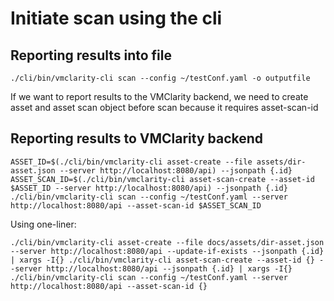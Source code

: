 # Initiate scan using the cli

## Reporting results into file

```shell
./cli/bin/vmclarity-cli scan --config ~/testConf.yaml -o outputfile
```

If we want to report results to the VMClarity backend, we need to create asset and asset scan object before scan because it requires asset-scan-id

## Reporting results to VMClarity backend

```shell
ASSET_ID=$(./cli/bin/vmclarity-cli asset-create --file assets/dir-asset.json --server http://localhost:8080/api) --jsonpath {.id}
ASSET_SCAN_ID=$(./cli/bin/vmclarity-cli asset-scan-create --asset-id $ASSET_ID --server http://localhost:8080/api) --jsonpath {.id}
./cli/bin/vmclarity-cli scan --config ~/testConf.yaml --server http://localhost:8080/api --asset-scan-id $ASSET_SCAN_ID
```

Using one-liner:

```shell
./cli/bin/vmclarity-cli asset-create --file docs/assets/dir-asset.json --server http://localhost:8080/api --update-if-exists --jsonpath {.id} | xargs -I{} ./cli/bin/vmclarity-cli asset-scan-create --asset-id {} --server http://localhost:8080/api --jsonpath {.id} | xargs -I{} ./cli/bin/vmclarity-cli scan --config ~/testConf.yaml --server http://localhost:8080/api --asset-scan-id {}
```
